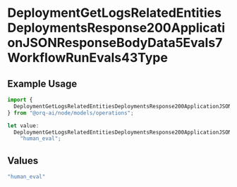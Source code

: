 # DeploymentGetLogsRelatedEntitiesDeploymentsResponse200ApplicationJSONResponseBodyData5Evals7WorkflowRunEvals43Type

## Example Usage

```typescript
import {
  DeploymentGetLogsRelatedEntitiesDeploymentsResponse200ApplicationJSONResponseBodyData5Evals7WorkflowRunEvals43Type,
} from "@orq-ai/node/models/operations";

let value:
  DeploymentGetLogsRelatedEntitiesDeploymentsResponse200ApplicationJSONResponseBodyData5Evals7WorkflowRunEvals43Type =
    "human_eval";
```

## Values

```typescript
"human_eval"
```